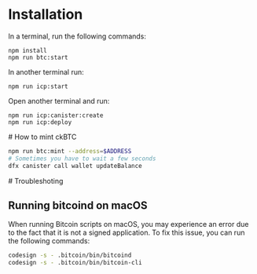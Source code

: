 # Installation

In a terminal, run the following commands:

```
npm install
npm run btc:start
```

In another terminal run:

```
npm run icp:start
```

Open another terminal and run:

```
npm run icp:canister:create
npm run icp:deploy
```

# How to mint ckBTC

```bash
npm run btc:mint --address=$ADDRESS
# Sometimes you have to wait a few seconds
dfx canister call wallet updateBalance
```

# Troubleshoting

## Running bitcoind on macOS

When running Bitcoin scripts on macOS, you may experience an error due to the fact that it is not a signed application. To fix this issue, you can run the following commands:

```bash
codesign -s - .bitcoin/bin/bitcoind
codesign -s - .bitcoin/bin/bitcoin-cli
```
